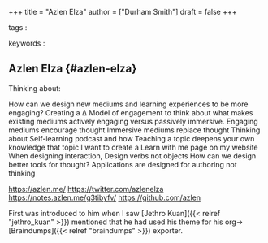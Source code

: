 +++
title = "Azlen Elza"
author = ["Durham Smith"]
draft = false
+++

tags
:


keywords
:


## Azlen Elza {#azlen-elza}

Thinking about:

How can we design new mediums and learning experiences to be more engaging?
    Creating a Δ Model of engagement to think about what makes existing mediums actively engaging versus passively immersive.
	Engaging mediums encourage thought
	Immersive mediums replace thought
    Thinking about Self-learning podcast and how Teaching a topic deepens your own knowledge that topic
    I want to create a Learn with me page on my website
When designing interaction, Design verbs not objects
How can we design better tools for thought?
    Applications are designed for authoring not thinking

<https://azlen.me/>
<https://twitter.com/azlenelza>
<https://notes.azlen.me/g3tibyfv/>
<https://github.com/azlen>

First was introduced to him when I saw [Jethro Kuan]({{< relref "jethro_kuan" >}}) mentioned that he had used his theme for his org->[Braindumps]({{< relref "braindumps" >}}) exporter.
